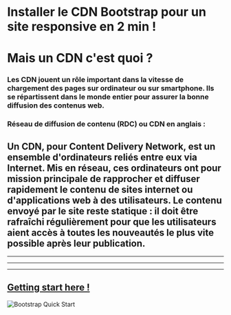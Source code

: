 # Installer le CDN Bootstrap pour un site responsive en 2 min !


# Mais un CDN c'est quoi ?

### Les CDN jouent un rôle important dans la vitesse de chargement des pages sur ordinateur ou sur smartphone. Ils se répartissent dans le monde entier pour assurer la bonne diffusion des contenus web.

### Réseau de diffusion de contenu (RDC) ou CDN en anglais : 
Un CDN, pour Content Delivery Network, est un ensemble d'ordinateurs reliés entre eux via Internet. Mis en réseau, ces ordinateurs ont pour mission principale de rapprocher et diffuser rapidement le contenu de sites internet ou d'applications web à des utilisateurs. Le contenu envoyé par le site reste statique : il doit être rafraîchi régulièrement pour que les utilisateurs aient accès à toutes les nouveautés le plus vite possible après leur publication. 
----------------------------------------------------------------------------------------------------------
----------------------------------------------------------------------------------------------------------
----------------------------------------------------------------------------------------------------------
----------------------------------------------------------------------------------------------------------

## [Getting start here !](https://getbootstrap.com/docs/4.4/getting-started/introduction/)
![Bootstrap Quick Start](https://zupimages.net/up/20/10/lnu3.png)



